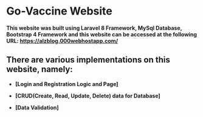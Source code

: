 # Go-Vaccine Website

**This website was built using Laravel 8 Framework, MySql Database, Bootstrap 4 Framework and this website can be accessed at the following URL: https://alzblog.000webhostapp.com/**

## There are various implementations on this website, namely:
- **[Login and Registration Logic and Page]** 
 
- **[CRUD(Create, Read, Update, Delete) data for Database]**
   
- **[Data Validation]** 
   

